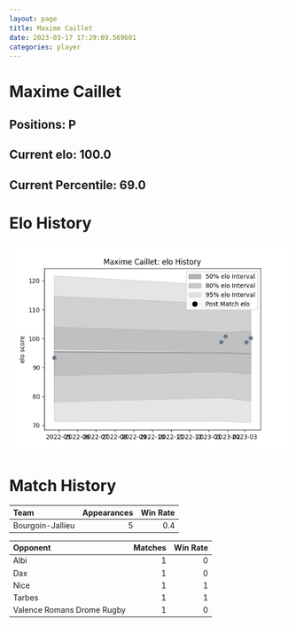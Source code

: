 ```yaml
---  
layout: page  
title: Maxime Caillet  
date: 2023-03-17 17:29:09.569601  
categories: player  
---
```

# Maxime Caillet

## Positions: P

## Current elo: 100.0

## Current Percentile: 69.0

# Elo History


![elo history](history_MaximeCaillet.png)
# Match History


| Team             |   Appearances |   Win Rate |
|:-----------------|--------------:|-----------:|
| Bourgoin-Jallieu |             5 |        0.4 |

| Opponent                   |   Matches |   Win Rate |
|:---------------------------|----------:|-----------:|
| Albi                       |         1 |          0 |
| Dax                        |         1 |          0 |
| Nice                       |         1 |          1 |
| Tarbes                     |         1 |          1 |
| Valence Romans Drome Rugby |         1 |          0 |